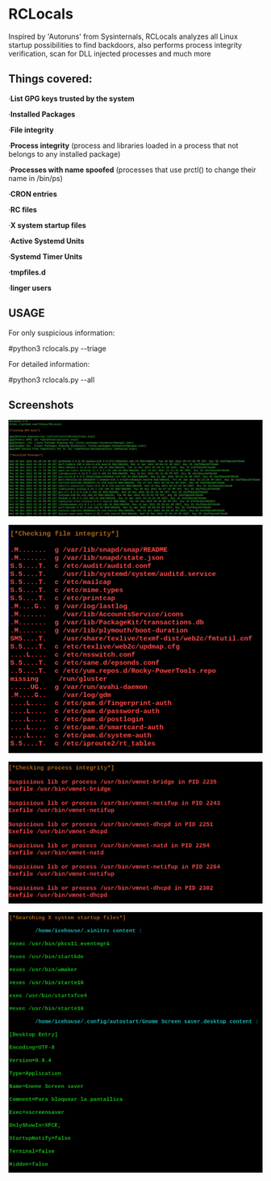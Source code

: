 # RCLocals
Inspired by 'Autoruns' from Sysinternals, RCLocals analyzes all Linux startup possibilities to find backdoors, also performs process integrity verification, scan for DLL injected processes and much more

## Things covered:
·**List GPG keys trusted by the system**

·**Installed Packages**

·**File integrity**

·**Process integrity** (process and libraries loaded in a process that not belongs to any installed package)

·**Processes with name spoofed** (processes that use prctl() to change their name in /bin/ps)

·**CRON entries**

·**RC files**

·**X system startup files**

·**Active Systemd Units**

·**Systemd Timer Units**

·**tmpfiles.d**

·**linger users**

## USAGE

For only suspicious information:

#python3 rclocals.py --triage

For detailed information:

#python3 rclocals.py --all 

## Screenshots

![Keys and packages](https://github.com/YJesus/RCLocals/blob/master/screenshots/1.jpg)

![File integrity](https://github.com/YJesus/RCLocals/blob/master/screenshots/2.png)

![Process integrity](https://github.com/YJesus/RCLocals/blob/master/screenshots/3.png)

![Process integrity](https://github.com/YJesus/RCLocals/blob/master/screenshots/4.png)

